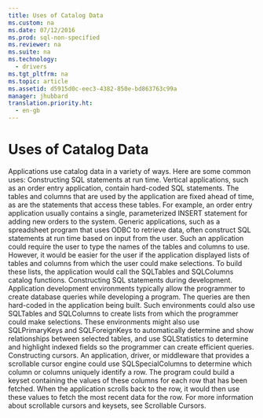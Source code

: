 ```yaml
---
title: Uses of Catalog Data
ms.custom: na
ms.date: 07/12/2016
ms.prod: sql-non-specified
ms.reviewer: na
ms.suite: na
ms.technology: 
  - drivers
ms.tgt_pltfrm: na
ms.topic: article
ms.assetid: d5915d0c-eec3-4382-850e-bd863763c99a
manager: jhubbard
translation.priority.ht: 
  - en-gb
---
```

# Uses of Catalog Data
<?xml version="1.0" encoding="utf-8"?>
<developerReferenceWithoutSyntaxDocument xmlns="http://ddue.schemas.microsoft.com/authoring/2003/5" xmlns:xlink="http://www.w3.org/1999/xlink" xmlns:xsi="http://www.w3.org/2001/XMLSchema-instance" xsi:schemaLocation="http://ddue.schemas.microsoft.com/authoring/2003/5 http://dduestorage.blob.core.windows.net/ddueschema/developer.xsd">
  <introduction>
    <para>Applications use catalog data in a variety of ways. Here are some common uses:  </para>
    <list class="bullet">
      <listItem>
        <para>             <legacyBold>Constructing SQL statements at run time.</legacyBold> Vertical applications, such as an order entry application, contain hard-coded SQL statements. The tables and columns that are used by the application are fixed ahead of time, as are the statements that access these tables. For example, an order entry application usually contains a single, parameterized <legacyBold>INSERT</legacyBold> statement for adding new orders to the system. </para>
        <para>Generic applications, such as a spreadsheet program that uses ODBC to retrieve data, often construct SQL statements at run time based on input from the user. Such an application could require the user to type the names of the tables and columns to use. However, it would be easier for the user if the application displayed lists of tables and columns from which the user could make selections. To build these lists, the application would call the <legacyBold>SQLTables</legacyBold> and <legacyBold>SQLColumns</legacyBold> catalog functions. </para>
      </listItem>
      <listItem>
        <para>             <legacyBold>Constructing SQL statements during development.</legacyBold> Application development environments typically allow the programmer to create database queries while developing a program. The queries are then hard-coded in the application being built. </para>
        <para>Such environments could also use <legacyBold>SQLTables</legacyBold> and <legacyBold>SQLColumns</legacyBold> to create lists from which the programmer could make selections. These environments might also use <legacyBold>SQLPrimaryKeys</legacyBold> and <legacyBold>SQLForeignKeys</legacyBold> to automatically determine and show relationships between selected tables, and use <legacyBold>SQLStatistics</legacyBold> to determine and highlight indexed fields so the programmer can create efficient queries. </para>
      </listItem>
      <listItem>
        <para>             <legacyBold>Constructing cursors.</legacyBold> An application, driver, or middleware that provides a scrollable cursor engine could use <legacyBold>SQLSpecialColumns</legacyBold> to determine which column or columns uniquely identify a row. The program could build a <legacyItalic>keyset</legacyItalic> containing the values of these columns for each row that has been fetched. When the application scrolls back to the row, it would then use these values to fetch the most recent data for the row. For more information about scrollable cursors and keysets, see <legacyLink xlink:href="2c8a5f50-9b37-452f-8160-05f42bc4d97e">Scrollable Cursors</legacyLink>.</para>
      </listItem>
    </list>
  </introduction>
  <relatedTopics />
</developerReferenceWithoutSyntaxDocument>